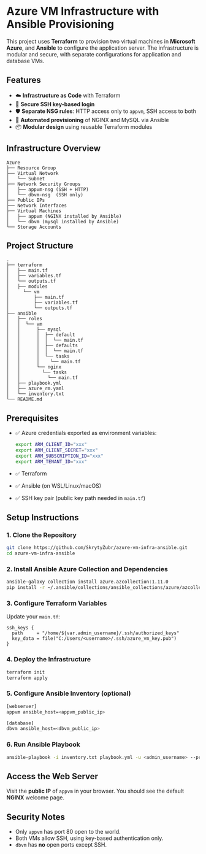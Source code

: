 # Azure VM Infrastructure with Ansible Provisioning

This project uses **Terraform** to provision two virtual machines in **Microsoft Azure**, and **Ansible** to configure the application server. The infrastructure is modular and secure, with separate configurations for application and database VMs.

## Features
- ☁️ **Infrastructure as Code** with Terraform  
- 🔐 **Secure SSH key-based login**  
- 🛡️ **Separate NSG rules**: HTTP access only to `appvm`, SSH access to both  
- 🤖 **Automated provisioning** of NGINX and MySQL via Ansible  
- 📦 **Modular design** using reusable Terraform modules 

## Infrastructure Overview

```
Azure
├── Resource Group
├── Virtual Network
│   └── Subnet
├── Network Security Groups
│   ├── appvm-nsg (SSH + HTTP)
│   └── dbvm-nsg  (SSH only)
├── Public IPs 
├── Network Interfaces
├── Virtual Machines
│   ├── appvm (NGINX installed by Ansible)
│   └── dbvm (mysql installed by Ansible)
└── Storage Accounts
```

## Project Structure

```
.
├── terraform
│   ├── main.tf
│   ├── variables.tf
│   └── outputs.tf
│   ├── modules
│     └── vm
│         ├── main.tf
│         ├── variables.tf
│         └── outputs.tf
├── ansible
│   ├── roles
│   │  └── vm
│   │      ├── mysql
│   │      │  ├── default
│   │      │  │  └── main.tf
│   │      │  ├── defaults
│   │      │  │  └── main.tf
│   │      │  └── tasks
│   │      │    └── main.tf
│   │      └── nginx
│   │        └── tasks
│   │          └── main.tf
│   ├── playbook.yml
│   ├── azure_rm.yaml
│   └── inventory.txt
└── README.md
```

## Prerequisites

- ✅ Azure credentials exported as environment variables:

  ```bash
  export ARM_CLIENT_ID="xxx"
  export ARM_CLIENT_SECRET="xxx"
  export ARM_SUBSCRIPTION_ID="xxx"
  export ARM_TENANT_ID="xxx"
  ```
- ✅ Terraform
- ✅ Ansible (on WSL/Linux/macOS)
- ✅ SSH key pair (public key path needed in `main.tf`)

## Setup Instructions

### 1. Clone the Repository

```bash
git clone https://github.com/SkrytyZubr/azure-vm-infra-ansible.git
cd azure-vm-infra-ansible
```

### 2. Install Ansible Azure Collection and Dependencies

```bash
ansible-galaxy collection install azure.azcollection:1.11.0
pip install -r ~/.ansible/collections/ansible_collections/azure/azcollection/requirements-azure.txt
```

### 3. Configure Terraform Variables

Update your `main.tf`:

```hcl
ssh_keys {
  path     = "/home/${var.admin_username}/.ssh/authorized_keys"
  key_data = file("C:/Users/<username>/.ssh/azure_vm_key.pub")
}
```

### 4. Deploy the Infrastructure

```bash
terraform init
terraform apply
```

### 5. Configure Ansible Inventory (optional)

```bash
[webserver]
appvm ansible_host=<appvm_public_ip>

[database]
dbvm ansible_host=<dbvm_public_ip>
```

### 6. Run Ansible Playbook

```bash
ansible-playbook -i inventory.txt playbook.yml -u <admin_username> --private-key ~/.ssh/azure_vm_key
```

## Access the Web Server

Visit the **public IP** of `appvm` in your browser. You should see the default **NGINX** welcome page.

## Security Notes

- Only `appvm` has port 80 open to the world.
- Both VMs allow SSH, using key-based authentication only.
- `dbvm` has **no** open ports except SSH.
